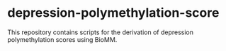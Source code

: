 # depression-polymethylation-score
This repository contains scripts for the derivation of depression polymethylation scores using BioMM.
